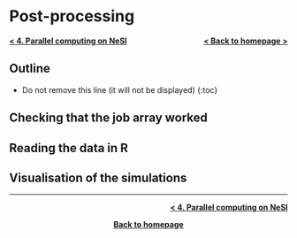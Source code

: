 # Post-processing

<p style="text-align:left;">
    <b><a href="https://genomicsaotearoa.github.io/Gene_Regulatory_Networks_Simulation_Workshop/workshop_material/04_parallel_computing.html">&lt; 4. Parallel computing on NeSI</a></b>
    <span style="float:right;">
     <b><a href="https://genomicsaotearoa.github.io/Gene_Regulatory_Networks_Simulation_Workshop/">&lt; Back to homepage &gt;</a></b>
    </span>
</p>

## Outline
* Do not remove this line (it will not be displayed)
{:toc}

## Checking that the job array worked

## Reading the data in R

## Visualisation of the simulations

---

<p align="right"><b><a href="https://genomicsaotearoa.github.io/Gene_Regulatory_Networks_Simulation_Workshop/workshop_material/04_parallel_computing.html">&lt; 4. Parallel computing on NeSI</a></b></p>

<p align="center"><b><a href="https://genomicsaotearoa.github.io/Gene_Regulatory_Networks_Simulation_Workshop/">Back to homepage</a></b></p>